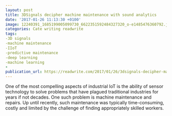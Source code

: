 ```yaml
---
layout: post
title: 3DSignals decipher machine maintenance with sound analytics
date: '2017-01-26 11:13:30 +0100'
image: 12240391_1685199005099730_6622351592484327320_o-e1485476360792.jpg
categories: Cate writing readwrite
tags:
-3D signals
-machine maintenance
-IIoT
-predictive maintenance
-deep learning
-machine learning
-
publication_url: https://readwrite.com/2017/01/26/3dsignals-decipher-machine-maintenance-with-sound-analytics-il1/
---
```


One of the most compelling aspects of industrial IoT is the ability of sensor technology to solve problems that have plagued traditional industries for years if not decades. One such problem is machine maintenance and repairs. Up until recently, such maintenance was typically time-consuming, costly and limited by the challenge of finding appropriately skilled workers.
